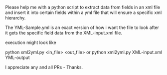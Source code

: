 Please help me with a python script to extract data from fields
in an xml file and insert it into certain fields within a
yml file that will ensure a specific xml hierarchy.

The YML-Sample.yml is an exact version of how i want the
file to look after it gets the specific field data from
the XML-input.xml file.

execution might look like

python xml2yml.py <in_file> <out_file>
or
python xml2yml.py XML-input.xml YML-output

I appreciate any and all PRs - Thanks.